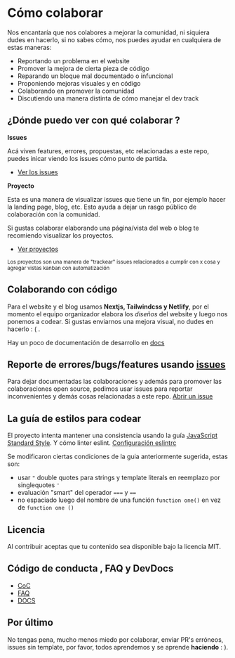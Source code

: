 # Cómo colaborar

Nos encantaría que nos colabores a mejorar la comunidad, ni siquiera dudes en hacerlo, si no sabes cómo, nos puedes ayudar en cualquiera de estas maneras:

- Reportando un problema en el website
- Promover la mejora de cierta pieza de código
- Reparando un bloque mal documentado o infuncional
- Proponiendo mejoras visuales y en código
- Colaborando en promover la comunidad
- Discutiendo una manera distinta de cómo manejar el dev track

## ¿Dónde puedo ver con qué colaborar ?

**Issues**

Acá viven features, errores, propuestas, etc relacionadas a este repo, puedes inicar viendo los issues cómo punto de partida.

- [Ver los issues](https://github.com/nodeschoolsm/website/issues)

**Proyecto**

Esta es una manera de visualizar issues que tiene un fin, por ejemplo hacer la landing page, blog, etc. Esto ayuda a dejar un rasgo público de colaboración con la comunidad.

Si gustas colaborar elaborando una página/vista del web o blog te recomiendo visualizar los proyectos.

- [Ver proyectos](https://github.com/nodeschoolsm/website/projects)

<sub>Los proyectos son una manera de "trackear" issues relacionados a cumplir con x cosa y agregar vistas kanban con automatización<sub>

## Colaborando con código

Para el website y el blog usamos **Nextjs, Tailwindcss y Netlify**, por el momento el equipo organizador elabora los _diseños_ del website y luego nos ponemos a codear. Si gustas enviarnos una mejora visual, no dudes en hacerlo : ( .

Hay un poco de documentación de desarrollo en [docs](./docs/README.md)

## Reporte de errores/bugs/features usando [issues](https://github.com/nodeschoolsm/website/issues)

Para dejar documentadas las colaboraciones y además para promover las colaboraciones open source, pedimos usar issues para reportar inconvenientes y demás cosas relacionadas a este repo. [Abrir un issue](https://github.com/nodeschoolsm/website/issues/new/choose)

## La guía de estilos para codear

El proyecto intenta mantener una consistencia usando la guía [JavaScript Standard Style](https://standardjs.com/). Y cómo linter eslint. [Configuración eslintrc](https://github.com/nodeschoolsm/website/blob/master/.eslintrc.js)

Se modificaron ciertas condiciones de la guia anteriormente sugerida, estas son:

- usar `"` double quotes para strings y template literals en reemplazo por singlequotes `'`
- evaluación "smart" del operador `===` y `==`
- no espaciado luego del nombre de una función `function one()` en vez de `function one ()`

## Licencia

Al contribuir aceptas que tu contenido sea disponible bajo la licencia MIT.

## Código de conducta , FAQ y DevDocs

- [CoC](https://github.com/nodeschoolsm/about/blob/master/CoC.md)
- [FAQ](https://github.com/nodeschoolsm/about/blob/master/FAQ.md)
- [DOCS](https://github.com/nodeschoolsm/website/tree/master/docs)

## Por último

No tengas pena, mucho menos miedo por colaborar, enviar PR's erróneos, issues sin template, por favor, todos aprendemos y se aprende **haciendo** : ).


